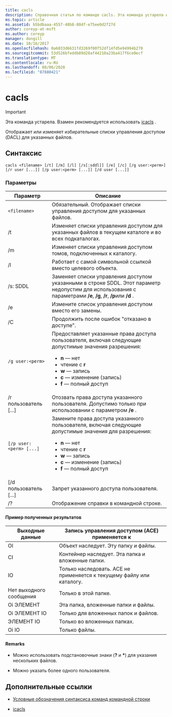 ```yaml
---
title: cacls
description: Справочная статья по команде cacls. Эта команда устарела и не гарантируется, что она будет поддерживаться в будущих выпусках Windows.
ms.topic: article
ms.assetid: b5bdbaaa-4557-48b8-80df-e75ee0d2f27d
author: coreyp-at-msft
ms.author: coreyp
manager: dongill
ms.date: 10/16/2017
ms.openlocfilehash: 0a6033d6631fd3269f00f52df14fd5e94994b278
ms.sourcegitcommit: 53d526bfeddb89d28af44210a23ba417f6ce0ecf
ms.translationtype: MT
ms.contentlocale: ru-RU
ms.lasthandoff: 08/06/2020
ms.locfileid: "87880421"
---
```

# <a name="cacls"></a>cacls

>[!IMPORTANT]
> Эта команда устарела. Взамен рекомендуется использовать [icacls](icacls.md) .

Отображает или изменяет избирательные списки управления доступом (DACL) для указанных файлов.

## <a name="syntax"></a>Синтаксис

```
cacls <filename> [/t] [/m] [/l] [/s[:sddl]] [/e] [/c] [/g user:<perm>] [/r user [...]] [/p user:<perm> [...]] [/d user [...]]
```

### <a name="parameters"></a>Параметры

| Параметр | Описание |
| --------- | ----------- |
| `<filename>` | Обязательный. Отображает списки управления доступом для указанных файлов. |
| /t | Изменяет списки управления доступом для указанных файлов в текущем каталоге и во всех подкаталогах. |
| /m | Изменяет списки управления доступом томов, подключенных к каталогу. |
| /l | Работает с самой символьной ссылкой вместо целевого объекта. |
| /s: SDDL | Заменяет списки управления доступом указанными в строке SDDL. Этот параметр недопустим для использования с параметрами **/e**, **/g**, **/r**, **/p**или **/d** . |
| /e | Измените список управления доступом вместо его замены. |
| /C | Продолжить после ошибок "отказано в доступе". |
| `/g user:<perm>` | Предоставляет указанные права доступа пользователя, включая следующие допустимые значения разрешения:<ul><li>**n** — нет</li><li>чтение с **r**</li><li>**w** — запись</li><li>**c** — изменение (запись)</li><li>**f** — полный доступ</li></ul> |
| /r пользователь [...] | Отозвать права доступа указанного пользователя. Допустимо только при использовании с параметром **/e** . |
| `[/p user:<perm> [...]` | Замените права доступа указанного пользователя, включая следующие допустимые значения для разрешения:<ul><li>**n** — нет</li><li>чтение с **r**</li><li>**w** — запись</li><li>**c** — изменение (запись)</li><li>**f** — полный доступ</li></ul> |
| [/d пользователь [...] | Запрет указанного доступа пользователя. |
| /? | Отображение справки в командной строке. |

#### <a name="sample-output"></a>Пример полученных результатов

| Выходные данные | Запись управления доступом (ACE) применяется к |
-------- | ------------------------------------- |
| OI | Объект наследует. Эту папку и файлы. |
| CI | Контейнер наследует. Эта папка и вложенные папки. |
| IO | Только наследовать. ACE не применяется к текущему файлу или каталогу. |
| Нет выходного сообщения | Только в этой папке. |
| Oi ЭЛЕМЕНТ | Эта папка, вложенные папки и файлы. |
| Oi ЭЛЕМЕНТ IO | Только для вложенных папок и файлов. |
| ЭЛЕМЕНТ IO | Только во вложенных папках. |
| Oi IO | Только файлы. |

#### <a name="remarks"></a>Remarks

- Можно использовать подстановочные знаки (**?** и **&#42;**) для указания нескольких файлов.

- Можно указать более одного пользователя.

## <a name="additional-references"></a>Дополнительные ссылки

- [Условные обозначения синтаксиса команд командной строки](command-line-syntax-key.md)

- [icacls](icacls.md)
